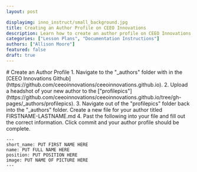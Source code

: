 ```yaml
---
layout: post

displayimg: inno_instruct/small_background.jpg
title: Creating an Author Profile on CEEO Innovations
description: Learn how to create an author profile on CEEO Innovations
categories: ["Lesson Plans", "Documentation Instructions"]
authors: ["Allison Moore"]
featured: false
draft: true
---
```


<div class="free_write" markdown="1">
# Create an Author Profile
1. Navigate to the "_authors" folder with in the [CEEO Innovations Github](https://github.com/ceeoinnovations/ceeoinnovations.github.io).
2. Upload a headshot of your new author to the ["profilepics"](https://github.com/ceeoinnovations/ceeoinnovations.github.io/tree/gh-pages/_authors/profilepics).
3. Navigate out of the "profilepics" folder back into the "_authors" folder. Create a new file for your author titled FIRSTNAME-LASTNAME.md
4. Past the following into your file and fill out the correct information. Click commit and your author profile should be complete.

```
---
short_name: PUT FIRST NAME HERE
name: PUT FULL NAME HERE
position: PUT POSITION HERE
image: PUT NAME OF PICTURE HERE
---
```
</div>
